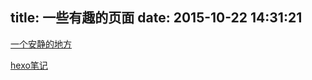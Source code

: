 title: 一些有趣的页面
date: 2015-10-22 14:31:21
---

[一个安静的地方](http://blog.lidong.me/the-quiet-place/)

[hexo笔记](http://blog.lidong.me/hexo-notes/)